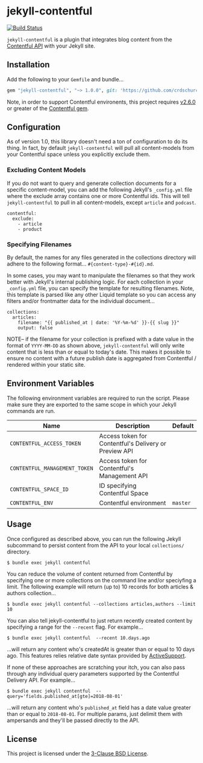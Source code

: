 # jekyll-contentful

[![Build Status](https://travis-ci.org/crdschurch/jekyll-contentful.svg?branch=master)](https://travis-ci.org/crdschurch/jekyll-contentful)

`jekyll-contentful` is a plugin that integrates blog content from the [Contentful API](https://www.contentful.com/developers/docs/references/content-delivery-api/) with your Jekyll site.

## Installation

Add the following to your `Gemfile` and bundle...

```ruby
gem "jekyll-contentful", "~> 1.0.0", git: 'https://github.com/crdschurch/jekyll-contentful.git'
```

Note, in order to support Contentful environents, this project requires [v2.6.0](https://github.com/contentful/contentful.rb/releases/tag/v2.6.0) or greater of the [Contentful gem](http://rubygems.org/gems/contentful).

## Configuration

As of version 1.0, this library doesn't need a ton of configuration to do its thing. In fact, by default `jekyll-contentful` will pull all content-models from your Contentful space unless you explicitly exclude them.

### Excluding Content Models

If you do not want to query and generate collection documents for a specific content-model, you can add the following Jekyll's `_config.yml` file where the exclude array contains one or more Contentful ids. This will tell `jekyll-contentful` to pull in all content-models, except `article` and `podcast`.

```
contentful:
  exclude:
    - article
    - product
```

### Specifying Filenames

By default, the names for any files generated in the collections directory will adhere to the following format... `#{content-type}-#{id}.md`.

In some cases, you may want to manipulate the filenames so that they work better with Jekyll's internal publishing logic. For each collection in your `_config.yml` file, you can specify the template for resulting filenames. Note, this template is parsed like any other Liquid template so you can access any filters and/or frontmatter data for the individual document...

```
collections:
  articles:
    filename: "{{ published_at | date: '%Y-%m-%d' }}-{{ slug }}"
    output: false
```

NOTE– if the filename for your collection is prefixed with a date value in the format of `YYYY-MM-DD` as shown above, `jekyll-contentful` will only write content that is less than or equal to today's date. This makes it possible to ensure no content with a future publish date is aggregated from Contentful / rendered within your static site.

## Environment Variables

The following environment variables are required to run the script. Please make sure they are exported to the same scope in which your Jekyll commands are run.

| Name | Description | Default |
| ----- | ------ | ------- |
| `CONTENTFUL_ACCESS_TOKEN` | Access token for Contentful's Delivery or Preview API | |
| `CONTENTFUL_MANAGEMENT_TOKEN` | Access token for Contentful's Management API | |
| `CONTENTFUL_SPACE_ID` | ID specifying Contentful Space | |
| `CONTENTFUL_ENV` | Contentful environment | `master` |

## Usage

Once configured as described above, you can run the following Jekyll subcommand to persist content from the API to your local `collections/` directory.

```text
$ bundle exec jekyll contentful
```

You can reduce the volume of content returned from Contentful by specifying one or more collections on the command line and/or speciyfing a limit. The following example will return (up to) 10 records for both articles & authors collection...

```
$ bundle exec jekyll contentful --collections articles,authors --limit 10
```

You can also tell jekyll-contentful to just return recently created content by specifying a range for the `--recent` flag. For example...

```
$ bundle exec jekyll contentful  --recent 10.days.ago
```

...will return any content who's createdAt is greater than or equal to 10 days ago. This features relies relative date syntax provided by [ActiveSupport](https://github.com/rails/rails/tree/master/activesupport).

If none of these approaches are scratching your itch, you can also pass through any individual query parameters supported by the Contentful Delivery API. For example...

```
$ bundle exec jekyll contentful  --query='fields.published_at[gte]=2018-08-01'
```

...will return any content who's `published_at` field has a date value greater than or equal to `2018-08-01`. For multiple params, just delimit them with ampersands and they'll be passed directly to the API.

## License

This project is licensed under the [3-Clause BSD License](https://opensource.org/licenses/BSD-3-Clause).
